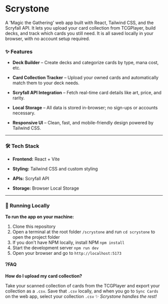 # Scrystone
A 'Magic the Gathering' web app built with React, Tailwind CSS, and the Scryfall API. It lets you upload your card collection from TCGPlayer, build decks, and track which cards you still need. It is all saved locally in your browser, with no account setup required.

### ✨ Features
- **Deck Builder** – Create decks and categorize cards by type, mana cost, etc.

- **Card Collection Tracker** – Upload your owned cards and automatically match them to your deck needs.

- **Scryfall API Integration** – Fetch real-time card details like art, price, and rarity.

- **Local Storage** – All data is stored in-browser; no sign-ups or accounts necessary.

- **Responsive UI** – Clean, fast, and mobile-friendly design powered by Tailwind CSS.

---

### 🛠 Tech Stack
- **Frontend:** React + Vite

- **Styling:** Tailwind CSS and custom styling

- **APIs:** Scryfall API

- **Storage:** Browser Local Storage

---

### 🚀 Running Locally
**To run the app on your machine:**
1. Clone this repository
2. Open a terminal at the root folder `/scrystone` and run `cd scrystone` to open the project folder
3. If you don't have NPM locally, install NPM `npm install`
4. Start the development server `npm run dev`
5. Open your browser and go to `http://localhost:5173`

#### ❔FAQ
**How do I upload my card collection?**

Take your scanned collection of cards from the TCGPlayer and export your collection as a `.csv`. Save that `.csv` locally, and when you go to `Sync Cards` on the web app, select your collection `.csv` ✨ _Scrystone handles the rest!_
